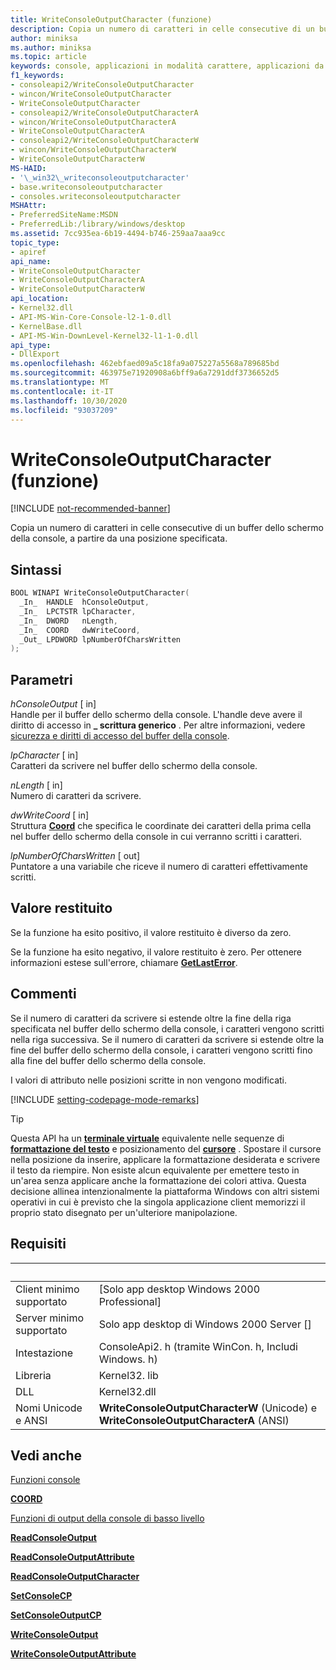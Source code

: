 ```yaml
---
title: WriteConsoleOutputCharacter (funzione)
description: Copia un numero di caratteri in celle consecutive di un buffer dello schermo della console, a partire da una posizione specificata.
author: miniksa
ms.author: miniksa
ms.topic: article
keywords: console, applicazioni in modalità carattere, applicazioni da riga di comando, applicazioni di terminale, api della console
f1_keywords:
- consoleapi2/WriteConsoleOutputCharacter
- wincon/WriteConsoleOutputCharacter
- WriteConsoleOutputCharacter
- consoleapi2/WriteConsoleOutputCharacterA
- wincon/WriteConsoleOutputCharacterA
- WriteConsoleOutputCharacterA
- consoleapi2/WriteConsoleOutputCharacterW
- wincon/WriteConsoleOutputCharacterW
- WriteConsoleOutputCharacterW
MS-HAID:
- '\_win32\_writeconsoleoutputcharacter'
- base.writeconsoleoutputcharacter
- consoles.writeconsoleoutputcharacter
MSHAttr:
- PreferredSiteName:MSDN
- PreferredLib:/library/windows/desktop
ms.assetid: 7cc935ea-6b19-4494-b746-259aa7aaa9cc
topic_type:
- apiref
api_name:
- WriteConsoleOutputCharacter
- WriteConsoleOutputCharacterA
- WriteConsoleOutputCharacterW
api_location:
- Kernel32.dll
- API-MS-Win-Core-Console-l2-1-0.dll
- KernelBase.dll
- API-MS-Win-DownLevel-Kernel32-l1-1-0.dll
api_type:
- DllExport
ms.openlocfilehash: 462ebfaed09a5c18fa9a075227a5568a789685bd
ms.sourcegitcommit: 463975e71920908a6bff9a6a7291ddf3736652d5
ms.translationtype: MT
ms.contentlocale: it-IT
ms.lasthandoff: 10/30/2020
ms.locfileid: "93037209"
---
```

# <a name="writeconsoleoutputcharacter-function"></a>WriteConsoleOutputCharacter (funzione)

[!INCLUDE [not-recommended-banner](./includes/not-recommended-banner.md)]

Copia un numero di caratteri in celle consecutive di un buffer dello schermo della console, a partire da una posizione specificata.

## <a name="syntax"></a>Sintassi

```C
BOOL WINAPI WriteConsoleOutputCharacter(
  _In_  HANDLE  hConsoleOutput,
  _In_  LPCTSTR lpCharacter,
  _In_  DWORD   nLength,
  _In_  COORD   dwWriteCoord,
  _Out_ LPDWORD lpNumberOfCharsWritten
);
```

## <a name="parameters"></a>Parametri

*hConsoleOutput* \[ in\]  
Handle per il buffer dello schermo della console. L'handle deve avere il diritto di accesso in **\_ scrittura generico** . Per altre informazioni, vedere [sicurezza e diritti di accesso del buffer della console](console-buffer-security-and-access-rights.md).

*lpCharacter* \[ in\]  
Caratteri da scrivere nel buffer dello schermo della console.

*nLength* \[ in\]  
Numero di caratteri da scrivere.

*dwWriteCoord* \[ in\]  
Struttura [**Coord**](coord-str.md) che specifica le coordinate dei caratteri della prima cella nel buffer dello schermo della console in cui verranno scritti i caratteri.

*lpNumberOfCharsWritten* \[ out\]  
Puntatore a una variabile che riceve il numero di caratteri effettivamente scritti.

## <a name="return-value"></a>Valore restituito

Se la funzione ha esito positivo, il valore restituito è diverso da zero.

Se la funzione ha esito negativo, il valore restituito è zero. Per ottenere informazioni estese sull'errore, chiamare [**GetLastError**](https://msdn.microsoft.com/library/windows/desktop/ms679360).

## <a name="remarks"></a>Commenti

Se il numero di caratteri da scrivere si estende oltre la fine della riga specificata nel buffer dello schermo della console, i caratteri vengono scritti nella riga successiva. Se il numero di caratteri da scrivere si estende oltre la fine del buffer dello schermo della console, i caratteri vengono scritti fino alla fine del buffer dello schermo della console.

I valori di attributo nelle posizioni scritte in non vengono modificati.

[!INCLUDE [setting-codepage-mode-remarks](./includes/setting-codepage-mode-remarks.md)]

> [!TIP]
> Questa API ha un **[terminale virtuale](console-virtual-terminal-sequences.md)** equivalente nelle sequenze di **[formattazione del testo](console-virtual-terminal-sequences.md#text-formatting)** e posizionamento del **[cursore](console-virtual-terminal-sequences.md#cursor-positioning)** . Spostare il cursore nella posizione da inserire, applicare la formattazione desiderata e scrivere il testo da riempire. Non esiste alcun equivalente per emettere testo in un'area senza applicare anche la formattazione dei colori attiva. Questa decisione allinea intenzionalmente la piattaforma Windows con altri sistemi operativi in cui è previsto che la singola applicazione client memorizzi il proprio stato disegnato per un'ulteriore manipolazione.

## <a name="requirements"></a>Requisiti

| &nbsp; | &nbsp; |
|-|-|
| Client minimo supportato | \[Solo app desktop Windows 2000 Professional\] |
| Server minimo supportato | Solo app desktop di Windows 2000 Server \[\] |
| Intestazione | ConsoleApi2. h (tramite WinCon. h, Includi Windows. h) |
| Libreria | Kernel32. lib |
| DLL | Kernel32.dll |
| Nomi Unicode e ANSI | **WriteConsoleOutputCharacterW** (Unicode) e **WriteConsoleOutputCharacterA** (ANSI) |

## <a name="see-also"></a>Vedi anche

[Funzioni console](console-functions.md)

[**COORD**](coord-str.md)

[Funzioni di output della console di basso livello](low-level-console-output-functions.md)

[**ReadConsoleOutput**](readconsoleoutput.md)

[**ReadConsoleOutputAttribute**](readconsoleoutputattribute.md)

[**ReadConsoleOutputCharacter**](readconsoleoutputcharacter.md)

[**SetConsoleCP**](setconsolecp.md)

[**SetConsoleOutputCP**](setconsoleoutputcp.md)

[**WriteConsoleOutput**](writeconsoleoutput.md)

[**WriteConsoleOutputAttribute**](writeconsoleoutputattribute.md)
